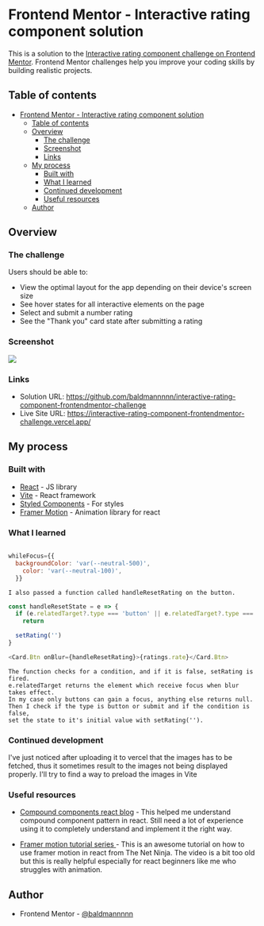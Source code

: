 # Frontend Mentor - Interactive rating component solution

This is a solution to the [Interactive rating component challenge on Frontend Mentor](https://www.frontendmentor.io/challenges/interactive-rating-component-koxpeBUmI). Frontend Mentor challenges help you improve your coding skills by building realistic projects.

## Table of contents

- [Frontend Mentor - Interactive rating component solution](#frontend-mentor---interactive-rating-component-solution)
  - [Table of contents](#table-of-contents)
  - [Overview](#overview)
    - [The challenge](#the-challenge)
    - [Screenshot](#screenshot)
    - [Links](#links)
  - [My process](#my-process)
    - [Built with](#built-with)
    - [What I learned](#what-i-learned)
    - [Continued development](#continued-development)
    - [Useful resources](#useful-resources)
  - [Author](#author)

## Overview

### The challenge

Users should be able to:

- View the optimal layout for the app depending on their device's screen size
- See hover states for all interactive elements on the page
- Select and submit a number rating
- See the "Thank you" card state after submitting a rating

### Screenshot

![](./screenshot.jpg)

### Links

- Solution URL: https://github.com/baldmannnnn/interactive-rating-component-frontendmentor-challenge
- Live Site URL: https://interactive-rating-component-frontendmentor-challenge.vercel.app/

## My process

### Built with

- [React](https://reactjs.org/) - JS library
- [Vite](https://vitejs.dev/) - React framework
- [Styled Components](https://styled-components.com/) - For styles
- [Framer Motion](https://www.framer.com/motion/) - Animation library for react

### What I learned

```js

whileFocus={{
  backgroundColor: 'var(--neutral-500)',
    color: 'var(--neutral-100)',
  }}

```

```instead of adding an active class when a button is clicked. I used a a gesture animation prop from motion called whileFocus.
I also passed a function called handleResetRating on the button.
```

```js
const handleResetState = e => {
  if (e.relatedTarget?.type === 'button' || e.relatedTarget?.type === 'submit')
    return

  setRating('')
}
```

```js
<Card.Btn onBlur={handleResetRating}>{ratings.rate}</Card.Btn>
```

```
The function checks for a condition, and if it is false, setRating is fired.
e.relatedTarget returns the element which receive focus when blur takes effect.
In my case only buttons can gain a focus, anything else returns null.
Then I check if the type is button or submit and if the condition is false, 
set the state to it's initial value with setRating('').
```

### Continued development

I've just noticed after uploading it to vercel that the images has to be fetched, thus it sometimes result to the images not being displayed properly. I'll try to find a way to preload the images in Vite

### Useful resources

- [Compound components react blog](https://www.smashingmagazine.com/2021/08/compound-components-react/) - This helped me understand compound component pattern in react. Still need a lot of experience using it to completely understand and implement it the right way.

- [Framer motion tutorial series ](https://www.youtube.com/playlist?list=PL4cUxeGkcC9iHDnQfTHEVVceOEBsOf07i/) - This is an awesome tutorial on how to use framer motion in react from The Net Ninja. The video is a bit too old but this is really helpful especially for react beginners like me who struggles with animation.

## Author

- Frontend Mentor - [@baldmannnnn](https://www.frontendmentor.io/profile/baldmannnnn)
